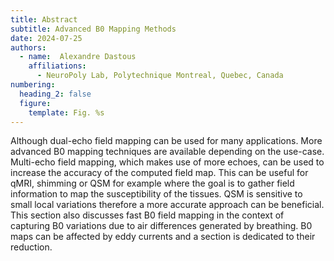 ```yaml
---
title: Abstract
subtitle: Advanced B0 Mapping Methods
date: 2024-07-25
authors:
  - name:  Alexandre Dastous
    affiliations:
      - NeuroPoly Lab, Polytechnique Montreal, Quebec, Canada
numbering:
  heading_2: false
  figure:
    template: Fig. %s
---
```


Although dual-echo field mapping can be used for many applications. More advanced B0 mapping techniques are available depending on the use-case. Multi-echo field mapping, which makes use of more echoes, can be used to increase the accuracy of the computed field map. This can be useful for qMRI, shimming or QSM for example where the goal is to gather field information to map the susceptibility of the tissues. QSM is sensitive to small local variations therefore a more accurate approach can be beneficial. This section also discusses fast B0 field mapping in the context of capturing B0 variations due to air differences generated by breathing. B0 maps can be affected by eddy currents and a section is dedicated to their reduction.